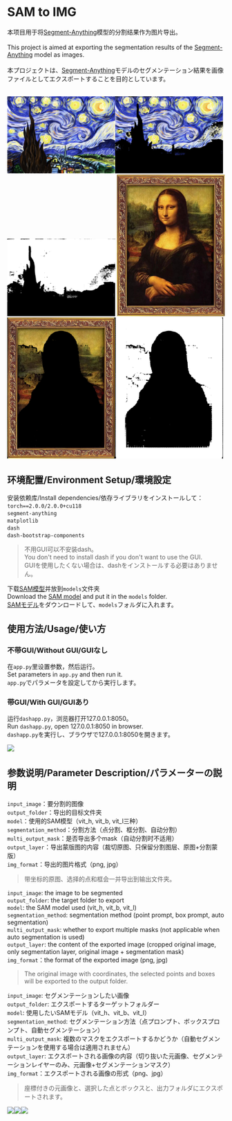# SAM to IMG
本项目用于将[Segment-Anything](https://segment-anything.com/)模型的分割结果作为图片导出。</br></br>
This project is aimed at exporting the segmentation results of the [Segment-Anything](https://segment-anything.com/) model as images.</br></br>
本プロジェクトは、[Segment-Anything](https://segment-anything.com/)モデルのセグメンテーション結果を画像ファイルとしてエクスポートすることを目的としています。</br></br>

<img src="imgs/1.jpg" width="250"/><img src="imgs/1-1.png" width="250"/><img src="imgs/1-2.png" width="250"/>
<img src="imgs/2.jpg" width="250"/><img src="imgs/2-1.png" width="250"/><img src="imgs/2-2.png" width="250"/>

## 环境配置/Environment Setup/環境設定
安装依赖库/Install dependencies/依存ライブラリをインストールして：</br>
```torch==2.0.0/2.0.0+cu118```</br>
```segment-anything```</br>
```matplotlib```</br>
```dash```</br>
```dash-bootstrap-components```</br>
>不用GUI可以不安装dash。</br>
>You don't need to install dash if you don't want to use the GUI. </br>
>GUIを使用したくない場合は、dashをインストールする必要はありません。</br>

下载[SAM模型](https://github.com/facebookresearch/segment-anything)并放到```models```文件夹</br>
Download the [SAM model](https://github.com/facebookresearch/segment-anything) and put it in the ```models``` folder.</br>
[SAMモデル](https://github.com/facebookresearch/segment-anything)をダウンロードして、```models```フォルダに入れます。</br>


## 使用方法/Usage/使い方
### 不带GUI/Without GUI/GUIなし
在```app.py```里设置参数，然后运行。</br>
Set parameters in ```app.py``` and then run it.</br>
```app.py```でパラメータを設定してから実行します。</br>

### 带GUI/With GUI/GUIあり
运行```dashapp.py```，浏览器打开127.0.0.1:8050。</br>
Run ```dashapp.py```, open 127.0.0.1:8050 in browser.</br>
```dashapp.py```を実行し、ブラウザで127.0.0.1:8050を開きます。</br>

<img src="imgs/webui.jpeg">

## 参数说明/Parameter Description/パラメーターの説明
```input_image```：要分割的图像</br>
```output_folder```：导出的目标文件夹</br>
```model```：使用的SAM模型（vit_h, vit_b, vit_l三种）</br>
```segmentation_method```：分割方法（点分割、框分割、自动分割）</br>
```multi_output_mask```：是否导出多个mask（自动分割时不适用）</br>
```output_layer```：导出蒙版图的内容（裁切原图、只保留分割图层、原图+分割蒙版）</br>
```img_format```：导出的图片格式（png, jpg）</br>
>带坐标的原图、选择的点和框会一并导出到输出文件夹。</br>

```input_image```: the image to be segmented</br>
```output_folder```: the target folder to export</br>
```model```: the SAM model used (vit_h, vit_b, vit_l)</br>
```segmentation_method```: segmentation method (point prompt, box prompt, auto segmentation)</br>
```multi_output_mask```: whether to export multiple masks (not applicable when auto segmentation is used)</br>
```output_layer```: the content of the exported image (cropped original image, only segmentation layer, original image + segmentation mask)</br>
```img_format```：the format of the exported image (png, jpg)</br>
>The original image with coordinates, the selected points and boxes will be exported to the output folder.</br>

```input_image```: セグメンテーションしたい画像</br>
```output_folder```: エクスポートするターゲットフォルダー</br>
```model```: 使用したいSAMモデル（vit_h、vit_b、vit_l）</br>
```segmentation_method```: セグメンテーション方法（点プロンプト、ボックスプロンプト、自動セグメンテーション）</br>
```multi_output_mask```: 複数のマスクをエクスポートするかどうか（自動セグメンテーションを使用する場合は適用されません）</br>
```output_layer```: エクスポートされる画像の内容（切り抜いた元画像、セグメンテーションレイヤーのみ、元画像+セグメンテーションマスク）</br>
```img_format```：エクスポートされる画像の形式（png、jpg）</br>
>座標付きの元画像と、選択した点とボックスと、出力フォルダにエクスポートされます。</br>

<img src="imgs/original_image.png" width="250"/><img src="imgs/point_prompt.png" width="250"/><img src="imgs/box_prompt.png" width="250"/>